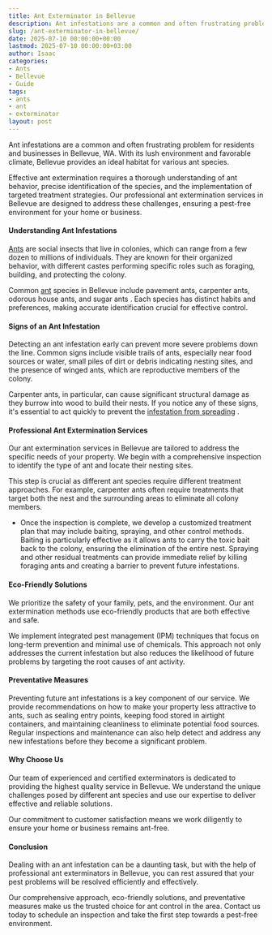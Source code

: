 ```yaml
---
title: Ant Exterminator in Bellevue
description: Ant infestations are a common and often frustrating problem for residents and businesses in Bellevue, WA. With its lush environment and favorable climate,...
slug: /ant-exterminator-in-bellevue/
date: 2025-07-10 00:00:00+00:00
lastmod: 2025-07-10 00:00:00+03:00
author: Isaac
categories:
- Ants
- Bellevue
- Guide
tags:
- ants
- ant
- exterminator
layout: post
---
```

Ant infestations are a common and often frustrating problem for residents and businesses in Bellevue, WA. With its lush environment and favorable climate, Bellevue provides an ideal habitat for various ant species.

Effective ant extermination requires a thorough understanding of ant behavior, precise identification of the species, and the implementation of targeted treatment strategies. Our professional ant extermination services in Bellevue are designed to address these challenges, ensuring a pest-free environment for your home or business.
#### Understanding Ant Infestations
[Ants](https://pestpolicy.com/ant-exterminator-in-seattle/) are social insects that live in colonies, which can range from a few dozen to millions of individuals. They are known for their organized behavior, with different castes performing specific roles such as foraging, building, and protecting the colony.

Common [ant](https://pestpolicy.com/how-much-does-an-ant-exterminator-cost/) species in Bellevue include pavement ants, carpenter ants, odorous house ants, and
sugar ants
. Each species has distinct habits and preferences, making accurate identification crucial for effective control.
#### Signs of an Ant Infestation
Detecting an ant infestation early can prevent more severe problems down the line. Common signs include visible trails of ants, especially near food sources or water, small piles of dirt or debris indicating nesting sites, and the presence of winged ants, which are reproductive members of the colony.

Carpenter ants, in particular, can cause significant structural damage as they burrow into wood to build their nests. If you notice any of these signs, it's essential to act quickly to prevent the
[infestation from spreading](https://pestpolicy.com/how-to-rid-your-home-of-big-headed-ants/)
.
#### Professional Ant Extermination Services
Our ant extermination services in Bellevue are tailored to address the specific needs of your property. We begin with a comprehensive inspection to identify the type of ant and locate their nesting sites.

This step is crucial as different ant species require different treatment approaches. For example, carpenter ants often require treatments that target both the nest and the surrounding areas to eliminate all colony members.
- Once the inspection is complete, we develop a customized treatment plan that may include baiting, spraying, and other control methods.
Baiting is particularly effective as it allows ants to carry the toxic bait back to the colony, ensuring the elimination of the entire nest. Spraying and other residual treatments can provide immediate relief by killing foraging ants and creating a barrier to prevent future infestations.
#### Eco-Friendly Solutions
We prioritize the safety of your family, pets, and the environment. Our ant extermination methods use eco-friendly products that are both effective and safe.

We implement integrated pest management (IPM) techniques that focus on long-term prevention and minimal use of chemicals. This approach not only addresses the current infestation but also reduces the likelihood of future problems by targeting the root causes of ant activity.
#### Preventative Measures
Preventing future ant infestations is a key component of our service. We provide recommendations on how to make your property less attractive to ants, such as sealing entry points, keeping food stored in airtight containers, and maintaining cleanliness to eliminate potential food sources. Regular inspections and maintenance can also help detect and address any new infestations before they become a significant problem.
#### Why Choose Us
Our team of experienced and certified exterminators is dedicated to providing the highest quality service in Bellevue. We understand the unique challenges posed by different ant species and use our expertise to deliver effective and reliable solutions.

Our commitment to customer satisfaction means we work diligently to ensure your home or business remains ant-free.
#### Conclusion
Dealing with an ant infestation can be a daunting task, but with the help of professional ant exterminators in Bellevue, you can rest assured that your pest problems will be resolved efficiently and effectively.

Our comprehensive approach, eco-friendly solutions, and preventative measures make us the trusted choice for ant control in the area. Contact us today to schedule an inspection and take the first step towards a pest-free environment.